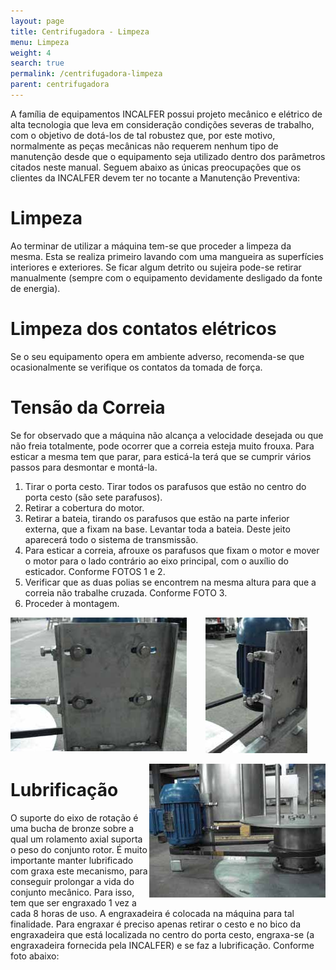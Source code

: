 ```yaml
---
layout: page
title: Centrifugadora - Limpeza
menu: Limpeza
weight: 4
search: true
permalink: /centrifugadora-limpeza
parent: centrifugadora
---
```

A família de equipamentos INCALFER possui projeto mecânico e elétrico de alta
tecnologia que leva em consideração condições severas de trabalho, com o
objetivo de dotá-los de tal robustez que, por este motivo, normalmente as peças
mecânicas não requerem nenhum tipo de manutenção desde que o
equipamento seja utilizado dentro dos parâmetros citados neste manual.
Seguem abaixo as únicas preocupações que os clientes da INCALFER devem
ter no tocante a Manutenção Preventiva:

# Limpeza
Ao terminar de utilizar a máquina tem-se que proceder a limpeza da mesma.
Esta se realiza primeiro lavando com uma mangueira as superfícies interiores e
exteriores. Se ficar algum detrito ou sujeira pode-se retirar manualmente
(sempre com o equipamento devidamente desligado da fonte de energia).

# Limpeza dos contatos elétricos
Se o seu equipamento opera em ambiente adverso, recomenda-se que
ocasionalmente se verifique os contatos da tomada de força.

# Tensão da Correia
Se for observado que a máquina não alcança a velocidade desejada ou que não
freia totalmente, pode ocorrer que a correia esteja muito frouxa.
Para esticar a mesma tem que parar, para esticá-la terá que se cumprir vários
passos para desmontar e montá-la.

1. Tirar o porta cesto. Tirar todos os parafusos que estão no centro do porta
cesto (são sete parafusos).
2. Retirar a cobertura do motor.
3. Retirar a bateia, tirando os parafusos que estão na parte inferior externa, que
a fixam na base. Levantar toda a bateia. Deste jeito aparecerá todo o sistema
de transmissão.
4. Para esticar a correia, afrouxe os parafusos que fixam o motor e mover o
motor para o lado contrário ao eixo principal, com o auxílio do esticador.
Conforme FOTOS 1 e 2.
5. Verificar que as duas polias se encontrem na mesma altura para que a correia
não trabalhe cruzada. Conforme FOTO 3.
6. Proceder à montagem.

<img align="left" src="assets/centrifugadora/foto1.png">
<p align="center">
  <img src="assets/centrifugadora/foto2.png">
</p>
<img align="right" src="assets/centrifugadora/foto3.png">

# Lubrificação
O suporte do eixo de rotação é uma bucha de bronze sobre a qual um rolamento
axial suporta o peso do conjunto rotor.
É muito importante manter lubrificado com graxa este mecanismo, para
conseguir prolongar a vida do conjunto mecânico.
Para isso, tem que ser engraxado 1 vez a cada 8 horas de uso. A engraxadeira
é colocada na máquina para tal finalidade.
Para engraxar é preciso apenas retirar o cesto e no bico da engraxadeira que
está localizada no centro do porta cesto, engraxa-se (a engraxadeira fornecida
pela INCALFER) e se faz a lubrificação. Conforme foto abaixo: